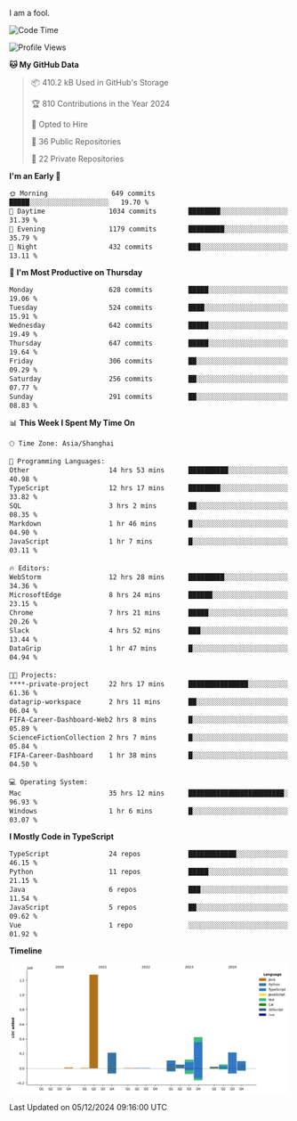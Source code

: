 I am a fool.

<!--START_SECTION:waka-->
![Code Time](http://img.shields.io/badge/Code%20Time-2%2C203%20hrs%2014%20mins-blue)

![Profile Views](http://img.shields.io/badge/Profile%20Views-0-blue)

**🐱 My GitHub Data** 

> 📦 410.2 kB Used in GitHub's Storage 
 > 
> 🏆 810 Contributions in the Year 2024
 > 
> 💼 Opted to Hire
 > 
> 📜 36 Public Repositories 
 > 
> 🔑 22 Private Repositories 
 > 
**I'm an Early 🐤** 

```text
🌞 Morning                649 commits         █████░░░░░░░░░░░░░░░░░░░░   19.70 % 
🌆 Daytime                1034 commits        ████████░░░░░░░░░░░░░░░░░   31.39 % 
🌃 Evening                1179 commits        █████████░░░░░░░░░░░░░░░░   35.79 % 
🌙 Night                  432 commits         ███░░░░░░░░░░░░░░░░░░░░░░   13.11 % 
```
📅 **I'm Most Productive on Thursday** 

```text
Monday                   628 commits         █████░░░░░░░░░░░░░░░░░░░░   19.06 % 
Tuesday                  524 commits         ████░░░░░░░░░░░░░░░░░░░░░   15.91 % 
Wednesday                642 commits         █████░░░░░░░░░░░░░░░░░░░░   19.49 % 
Thursday                 647 commits         █████░░░░░░░░░░░░░░░░░░░░   19.64 % 
Friday                   306 commits         ██░░░░░░░░░░░░░░░░░░░░░░░   09.29 % 
Saturday                 256 commits         ██░░░░░░░░░░░░░░░░░░░░░░░   07.77 % 
Sunday                   291 commits         ██░░░░░░░░░░░░░░░░░░░░░░░   08.83 % 
```


📊 **This Week I Spent My Time On** 

```text
🕑︎ Time Zone: Asia/Shanghai

💬 Programming Languages: 
Other                    14 hrs 53 mins      ██████████░░░░░░░░░░░░░░░   40.98 % 
TypeScript               12 hrs 17 mins      ████████░░░░░░░░░░░░░░░░░   33.82 % 
SQL                      3 hrs 2 mins        ██░░░░░░░░░░░░░░░░░░░░░░░   08.35 % 
Markdown                 1 hr 46 mins        █░░░░░░░░░░░░░░░░░░░░░░░░   04.90 % 
JavaScript               1 hr 7 mins         █░░░░░░░░░░░░░░░░░░░░░░░░   03.11 % 

🔥 Editors: 
WebStorm                 12 hrs 28 mins      █████████░░░░░░░░░░░░░░░░   34.36 % 
MicrosoftEdge            8 hrs 24 mins       ██████░░░░░░░░░░░░░░░░░░░   23.15 % 
Chrome                   7 hrs 21 mins       █████░░░░░░░░░░░░░░░░░░░░   20.26 % 
Slack                    4 hrs 52 mins       ███░░░░░░░░░░░░░░░░░░░░░░   13.44 % 
DataGrip                 1 hr 47 mins        █░░░░░░░░░░░░░░░░░░░░░░░░   04.94 % 

🐱‍💻 Projects: 
****-private-project     22 hrs 17 mins      ███████████████░░░░░░░░░░   61.36 % 
datagrip-workspace       2 hrs 11 mins       ██░░░░░░░░░░░░░░░░░░░░░░░   06.04 % 
FIFA-Career-Dashboard-Web2 hrs 8 mins        █░░░░░░░░░░░░░░░░░░░░░░░░   05.89 % 
ScienceFictionCollection 2 hrs 7 mins        █░░░░░░░░░░░░░░░░░░░░░░░░   05.84 % 
FIFA-Career-Dashboard    1 hr 38 mins        █░░░░░░░░░░░░░░░░░░░░░░░░   04.50 % 

💻 Operating System: 
Mac                      35 hrs 12 mins      ████████████████████████░   96.93 % 
Windows                  1 hr 6 mins         █░░░░░░░░░░░░░░░░░░░░░░░░   03.07 % 
```

**I Mostly Code in TypeScript** 

```text
TypeScript               24 repos            ████████████░░░░░░░░░░░░░   46.15 % 
Python                   11 repos            █████░░░░░░░░░░░░░░░░░░░░   21.15 % 
Java                     6 repos             ███░░░░░░░░░░░░░░░░░░░░░░   11.54 % 
JavaScript               5 repos             ██░░░░░░░░░░░░░░░░░░░░░░░   09.62 % 
Vue                      1 repo              ░░░░░░░░░░░░░░░░░░░░░░░░░   01.92 % 
```



**Timeline**

![Lines of Code chart](https://raw.githubusercontent.com/VeejaLiu/VeejaLiu/master/assets/bar_graph.png)


 Last Updated on 05/12/2024 09:16:00 UTC
<!--END_SECTION:waka-->
